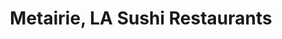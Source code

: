 ---
layout: city
title: Metairie, LA Sushi Restaurants
permalink: /louisiana/metairie/
stateAbbr: LA
stateName: Louisiana
cityName: Metairie

---